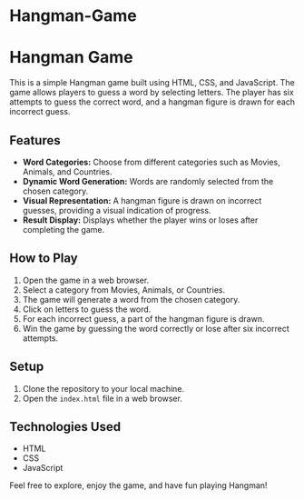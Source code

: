 # Hangman-Game
# Hangman Game

This is a simple Hangman game built using HTML, CSS, and JavaScript. The game allows players to guess a word by selecting letters. The player has six attempts to guess the correct word, and a hangman figure is drawn for each incorrect guess.

## Features

- **Word Categories:** Choose from different categories such as Movies, Animals, and Countries.
- **Dynamic Word Generation:** Words are randomly selected from the chosen category.
- **Visual Representation:** A hangman figure is drawn on incorrect guesses, providing a visual indication of progress.
- **Result Display:** Displays whether the player wins or loses after completing the game.

## How to Play

1. Open the game in a web browser.
2. Select a category from Movies, Animals, or Countries.
3. The game will generate a word from the chosen category.
4. Click on letters to guess the word.
5. For each incorrect guess, a part of the hangman figure is drawn.
6. Win the game by guessing the word correctly or lose after six incorrect attempts.

## Setup

1. Clone the repository to your local machine.
2. Open the `index.html` file in a web browser.

## Technologies Used

- HTML
- CSS
- JavaScript

Feel free to explore, enjoy the game, and have fun playing Hangman!
